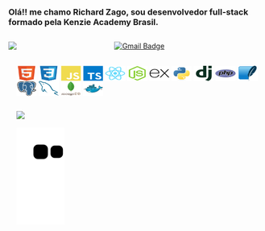 ### Olá!! me chamo Richard Zago, sou desenvolvedor full-stack formado pela Kenzie Academy Brasil.

 <div align="center">
 <a href="https://github.com/richzago97">
 <img align="left" height="180em" src="https://github-readme-stats.vercel.app/api/top-langs/?username=richzago97&layout=compact&langs_count=7&theme=dracula"/>

##
[![Gmail Badge](https://img.shields.io/badge/-rich.czago@gmail.com-c14438?style=flat-square&logo=Gmail&logoColor=white&link=mailto:rich.czago@gmail.com)](mailto:rich.czago@gmail.com)



</div>
<div style="display: inline_block"><br>
  <img align="center" alt="Richard-HTML" height="30" width="40" src="https://raw.githubusercontent.com/devicons/devicon/master/icons/html5/html5-original.svg">
   <img align="center" alt="Richard-CSS" height="30" width="40" src="https://raw.githubusercontent.com/devicons/devicon/master/icons/css3/css3-original.svg">
  <img align="center" alt="Richard-Js" height="30" width="40" src="https://raw.githubusercontent.com/devicons/devicon/master/icons/javascript/javascript-plain.svg">
  <img align="center" alt="Richard-Ts" height="30" width="40" src="https://raw.githubusercontent.com/devicons/devicon/master/icons/typescript/typescript-plain.svg">
  <img align="center" alt="Richard-React" height="30" width="40" src="https://raw.githubusercontent.com/devicons/devicon/master/icons/react/react-original.svg">
  <img align="center" alt="Richard-Node-Js" height="30" width="40" src="https://raw.githubusercontent.com/devicons/devicon/master/icons/nodejs/nodejs-original.svg">
  <img align="center" alt="Richard-Express-Js" height="30" width="40" src="https://github.com/devicons/devicon/blob/master/icons/express/express-original.svg">
  <img align="center" alt="Richard-Python" height="30" width="40" src="https://raw.githubusercontent.com/devicons/devicon/master/icons/python/python-original.svg">
  <img align="center" alt="Richard-Django" height="30" width="40" src="https://raw.githubusercontent.com/devicons/devicon/master/icons/django/django-plain.svg">
  <img align="center" alt="Richard-PHP-8" height="30" width="40" src="https://github.com/devicons/devicon/blob/master/icons/php/php-original.svg">
  <img align="center" alt="Richard-Sqlite" height="30" width="40" src="https://github.com/devicons/devicon/blob/master/icons/sqlite/sqlite-original.svg">
  <img align="center" alt="Richard-PostgreSql" height="30" width="40" src="https://github.com/devicons/devicon/blob/master/icons/postgresql/postgresql-original.svg">
  <img align="center" alt="Richard-MySQL" height="30" width="40" src="https://github.com/devicons/devicon/blob/master/icons/mysql/mysql-original.svg">
  <img align="center" alt="Richard-MongoDB" height="30" width="40" src="https://github.com/devicons/devicon/blob/master/icons/mongodb/mongodb-original-wordmark.svg">
  <img align="center" alt="Richard-Docker" height="30" width="40" src="https://raw.githubusercontent.com/devicons/devicon/master/icons/docker/docker-original.svg">
 
  
</div>

##
<div>
  <a href="https://www.linkedin.com/in/richzago" target="_blank"><img src="https://img.shields.io/badge/-LinkedIn-%230077B5?style=for-the-badge&logo=linkedin&logoColor=white" target="_blank"></a> 
  
 ![Snake animation](https://github.com/richzago97/richzago97/blob/output/github-contribution-grid-snake.svg)
 </div>
